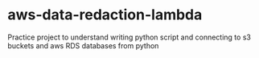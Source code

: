 # aws-data-redaction-lambda
Practice project to understand writing python script and connecting to s3 buckets and aws RDS databases from python

